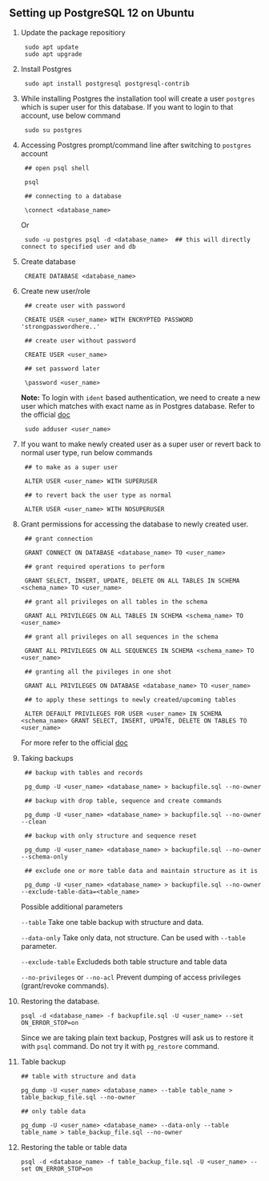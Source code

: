 ## Setting up PostgreSQL 12 on Ubuntu

1. Update the package repositiory

        sudo apt update
        sudo apt upgrade

2. Install Postgres

        sudo apt install postgresql postgresql-contrib

3. While installing Postgres the installation tool will create a user `postgres` which is super user for this database. If you want to login to that account, use below command

        sudo su postgres

4. Accessing Postgres prompt/command line after switching to `postgres` account

        ## open psql shell

        psql

        ## connecting to a database

        \connect <database_name>

   Or

        sudo -u postgres psql -d <database_name>  ## this will directly connect to specified user and db

5. Create database

        CREATE DATABASE <database_name>

6. Create new user/role

        ## create user with password

        CREATE USER <user_name> WITH ENCRYPTED PASSWORD 'strongpasswordhere..'

        ## create user without password

        CREATE USER <user_name>

        ## set password later

        \password <user_name>

   **Note:** To login with `ident` based authentication, we need to create a new user which matches with exact name as in Postgres database. Refer to the official [doc](https://www.postgresql.org/docs/12/auth-methods.html)

        sudo adduser <user_name>

7. If you want to make newly created user as a super user or revert back to normal user type, run below commands

        ## to make as a super user

        ALTER USER <user_name> WITH SUPERUSER

        ## to revert back the user type as normal

        ALTER USER <user_name> WITH NOSUPERUSER

8. Grant permissions for accessing the database to newly created user.

        ## grant connection

        GRANT CONNECT ON DATABASE <database_name> TO <user_name>

        ## grant required operations to perform

        GRANT SELECT, INSERT, UPDATE, DELETE ON ALL TABLES IN SCHEMA <schema_name> TO <user_name>

        ## grant all privileges on all tables in the schema

        GRANT ALL PRIVILEGES ON ALL TABLES IN SCHEMA <schema_name> TO <user_name>

        ## grant all privileges on all sequences in the schema

        GRANT ALL PRIVILEGES ON ALL SEQUENCES IN SCHEMA <schema_name> TO <user_name>

        ## granting all the pivileges in one shot

        GRANT ALL PRIVILEGES ON DATABASE <database_name> TO <user_name>

        ## to apply these settings to newly created/upcoming tables

        ALTER DEFAULT PRIVILEGES FOR USER <user_name> IN SCHEMA <schema_name> GRANT SELECT, INSERT, UPDATE, DELETE ON TABLES TO <user_name>

   For more refer to the official [doc](https://www.postgresql.org/docs/current/sql-grant.html)

9. Taking backups

        ## backup with tables and records

        pg_dump -U <user_name> <database_name> > backupfile.sql --no-owner

        ## backup with drop table, sequence and create commands

        pg_dump -U <user_name> <database_name> > backupfile.sql --no-owner --clean

        ## backup with only structure and sequence reset

        pg_dump -U <user_name> <database_name> > backupfile.sql --no-owner --schema-only

        ## exclude one or more table data and maintain structure as it is
        
        pg_dump -U <user_name> <database_name> > backupfile.sql --no-owner --exclude-table-data=<table_name>


    Possible additional parameters

    `--table` Take one table backup with structure and data.

    `--data-only` Take only data, not structure. Can be used with `--table` parameter.

    `--exclude-table` Excludeds both table structure and table data

   `--no-privileges` or `--no-acl` Prevent dumping of access privileges (grant/revoke commands).


10. Restoring the database.

        psql -d <database_name> -f backupfile.sql -U <user_name> --set ON_ERROR_STOP=on

    Since we are taking plain text backup, Postgres will ask us to restore it with `psql` command. Do not try it with `pg_restore` command.

11. Table backup

        ## table with structure and data
        
        pg_dump -U <user_name> <database_name> --table table_name > table_backup_file.sql --no-owner

        ## only table data

        pg_dump -U <user_name> <database_name> --data-only --table table_name > table_backup_file.sql --no-owner

11. Restoring the table or table data

        psql -d <database_name> -f table_backup_file.sql -U <user_name> --set ON_ERROR_STOP=on
